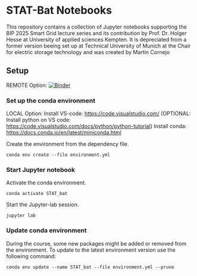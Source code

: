 # STAT-Bat Notebooks


This repository contains a collection of Jupyter notebooks supporting the BIP 2025 Smart Grid lecture series and its contribution by Prof. Dr. Holger Hesse at University of applied sciences Kempten. It is depreciated from a former version beeing set up at Technical University of Munich at the Chair for electric storage technology and was created by Martin Cornejo


## Setup
REMOTE Option:
[![Binder](https://mybinder.org/badge_logo.svg)](https://mybinder.org/v2/gl/HesseHSKempten%2F23s_statbat/main)


### Set up the conda environment
LOCAL Option:
Install VS-code: https://code.visualstudio.com/
(OPTIONAL: Install python on VS code: https://code.visualstudio.com/docs/python/python-tutorial)
Install conda: https://docs.conda.io/en/latest/miniconda.html

Create the environment from the dependency file.
```
conda env create --file environment.yml
```

### Start Jupyter notebook
Activate the conda environment.
```
conda activate STAT_bat
```

Start the Jupyter-lab session.
```
jupyter lab
```

### Update conda environment

During the course, some new packages might be added or removed from the environment. To update to the latest environment version use the following command:
```
conda env update --name STAT_bat --file environment.yml --prune
```